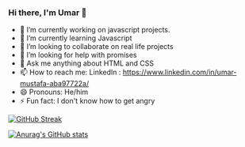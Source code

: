 ### Hi there, I'm Umar 👋

- 🔭 I’m currently working on javascript projects.
- 🌱 I’m currently learning Javascript
- 👯 I’m looking to collaborate on real life projects
- 🤔 I’m looking for help with promises
- 💬 Ask me anything about HTML and CSS
- 📫 How to reach me: LinkedIn : https://www.linkedin.com/in/umar-mustafa-aba97722a/ 
- 😄 Pronouns: He/him
- ⚡ Fun fact: I don't know how to get angry


[![GitHub Streak](https://streak-stats.demolab.com/?user=mustafaumar)](https://git.io/streak-stats)


[![Anurag's GitHub stats](https://github-readme-stats.vercel.app/api?username=mustafaumar&show_icons=true&theme=dark)](https://github.com/anuraghazra/github-readme-stats)
